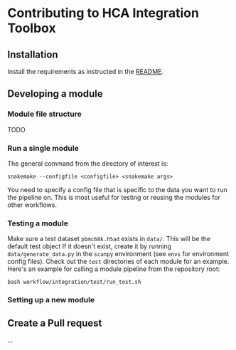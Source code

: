 # Contributing to HCA Integration Toolbox

## Installation

Install the requirements as instructed in the [README](README.md).

## Developing a module

### Module file structure
TODO

### Run a single module

The general command from the directory of interest is:

```commandline
snakemake --configfile <configfile> <snakemake args>
```

You need to specify a config file that is specific to the data you want to run the pipeline on.
This is most useful for testing or reusing the modules for other workflows.

### Testing a module
Make sure a test dataset `pbmc68k.h5ad` exists in `data/`.
This will be the default test object
If it doesn't exist, create it by running `data/generate_data.py` in the `scanpy` environment (see `envs` for environment config files).
Check out the `test` directories of each module for an example.
Here's an example for calling a module pipeline from the repository root:

```commandline
bash workflow/integration/test/run_test.sh
```

### Setting up a new module

## Create a Pull request
...